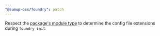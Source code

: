 ```yaml
---
"@sumup-oss/foundry": patch
---
```


Respect the [package's module type](https://nodejs.org/api/packages.html#type) to determine the config file extensions during `foundry init`.
